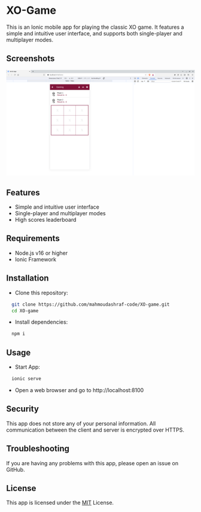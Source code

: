 
# XO-Game

This is an Ionic mobile app for playing the classic XO game. It features a simple and intuitive user interface, and supports both single-player and multiplayer modes.




## Screenshots

![App Screenshot](demo.png)


## Features

- Simple and intuitive user interface
- Single-player and multiplayer modes
- High scores leaderboard


## Requirements

- Node.js v16 or higher
- Ionic Framework


## Installation
-  Clone this repository:

```bash
  git clone https://github.com/mahmoudashraf-code/XO-game.git
  cd XO-game
```
- Install dependencies:

```bash
  npm i
```


## Usage

-  Start App:
```bash
  ionic serve
```

- Open a web browser and go to http://localhost:8100


## Security
This app does not store any of your personal information. All communication between the client and server is encrypted over HTTPS.


## Troubleshooting
If you are having any problems with this app, please open an issue on GitHub.


## License
This app is licensed under the [MIT](https://choosealicense.com/licenses/mit/) License.



